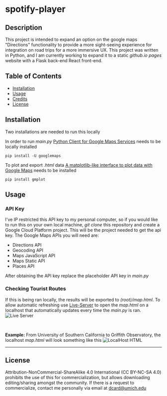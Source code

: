# spotify-player

## Description
This project is intended to expand an option on the google maps "Directions" functionality to provide a more sight-seeing experience for integration on road trips for a more immersive UX. This project was written in Python, and I am currently working to expand it to a static *github.io pages* website with a Flask back-end React front-end. 

## Table of Contents
- [Installation](#installation)
- [Usage](#usage)
- [Credits](#credits)
- [License](#license)

## Installation
Two installations are needed to run this locally

In order to run *main.py* [Python Client for Google Maps Services](https://pypi.org/project/googlemaps/) needs to be locally installed
```
pip install -U googlemaps
```

To plot and export *.html* data [A matplotlib-like interface to plot data with Google Maps](https://pypi.org/project/gmplot/) needs to be installed
```
pip install gmplot
```


## Usage
### API Key
I've IP restricted this API key to my personal computer, so if you would like to run this on your own local machine, *git clone* this repository and create a Google Cloud Platform project. This will be the project needed to get the api key. The Google Maps APIs you will need are:
* Directions API
* Geocoding API
* Maps JavaScript API
* Maps Static API
* Places API

After obtaining the API key replace the placeholder API key in *main.py*
### Checking Tourist Routes
If this is being ran locally, the results will be exported to *(root)/map.html*. To allow automatic refreshing use [Live-Server](https://github.com/ritwickdey/vscode-live-server) to open the *map.html* on a localhost that automatically updates every time the *main.py* is ran.
![Live Server](assets/liveServer.png)

<br />

**Example:** From University of Southern California to Griffith Observatory, the localhost *map.html* will look something like this
![LocalHost HTML](assets/liveHTML.png)

---
## License
Attribution-NonCommercial-ShareAlike 4.0 International (CC BY-NC-SA 4.0) prohibits the use of this for commercialization, but allows downloading editing/sharing amongst the community. If there is a request to commercialize, contact me personally via email at [dcard@umich.edu](mailto:dcard@umich.edu)
